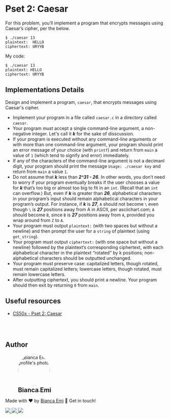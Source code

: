 ﻿# Pset 2: Caesar

For this problem, you’ll implement a program that encrypts messages using Caesar’s cipher, per the below.

```
$ ./caesar 13
plaintext:  HELLO
ciphertext: URYYB
```

My code:
```
$ ./caesar 13
plaintext: HELLO
ciphertext: URYYB
```

## Implementations Details

Design and implement a program, `caesar`, that encrypts messages using Caesar's cipher.

* Implement your program in a file called `caesar.c` in a directory called `caesar`.
* Your program must accept a single command-line argument, a non-negative integer. Let's call it ***k*** for the sake of disscussion.
* If your program is executed without any command-line arguments or with more than one command-line argument, your program should print an error message of your choice (with `printf`) and return from `main` a value of `1` (which tend to signify and error) immediately.
* If any of the characters of the command-line argument is not a decimanl digit, your program should print the message `Usage: ./caesar key` and return from `main` a value `1`.
* Do not assume that ***k*** less than ***2^31 - 26***. In other words, you don’t need to worry if your program eventually breaks if the user chooses a value for ***k*** that’s too big or almost too big to fit in an `int`. (Recall that an `int` can overflow.) But, even if ***k*** is greater than ***26***, alphabetical characters in your program’s input should remain alphabetical characters in your program’s output. For instance, if ***k*** is ***27***, `A` should not become `\` even though `\` is ***27*** positions away from A in ASCII, per asciichart.com; `A` should become `B`, since `B` is ***27*** positions away from `A`, provided you wrap around from `Z` to `A`.
* Your program must output `plaintext:` (with two spaces but without a newline) and then prompt the user for a `string` of plaintext (using `get_string`).
* Your program must output `ciphertext:` (with one space but without a newline) followed by the plaintext’s corresponding ciphertext, with each alphabetical character in the plaintext “rotated” by k positions; non-alphabetical characters should be outputted unchanged.
* Your program must preserve case: capitalized letters, though rotated, must remain capitalized letters; lowercase letters, though rotated, must remain lowercase letters.
* After outputting ciphertext, you should print a newline. Your program should then exit by returning `0` from `main`.

## Useful resources
- [CS50x - Pset 2: Caesar](https://cs50.harvard.edu/x/2022/psets/2/caesar/)

<br /><br />

## Author
<div sytle="display: inline-block;">
    <figure>
        <a href="https://github.com/bemibrando" target="_blank">
            <img style="border-radius: 50%;" src="https://avatars.githubusercontent.com/u/102377919?v=4" width="100px" alt="Bianca Emi profile's photo"> <br />
            <sub style="text-align: center; font-size: 1.4em;"><b>Bianca Emi</b></sub>
        </a>
    </figure>
    <p>Made with ♥ by <a href="https://github.com/bemibrando" target="_blank">Bianca Emi</a> 👋 Get in touch!</p>
    <div align="start">
        <a href="https://www.linkedin.com/in/bianca-emi/" target="_blank">
            <img src="https://img.shields.io/badge/LinkedIn-0077B5?style=for-the-badge&logo=linkedin&logoColor=white">
        </a>   
        <a href="https://twitter.com/bemibrando" target="_blank">
            <img src="https://img.shields.io/badge/Twitter-1DA1F2?style=for-the-badge&logo=twitter&logoColor=white">
        </a>   
        <a href="mailto: bemi.brando@outlook.com">
            <img src="https://img.shields.io/badge/bemi.brando@outlook.com-0078D4?style=for-the-badge&logo=microsoft-outlook&logoColor=white">
        </a><br/>
    </div>
</div>